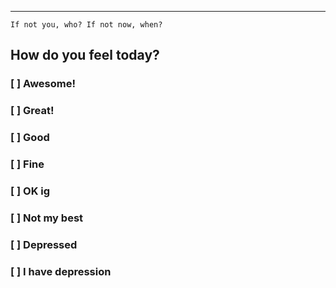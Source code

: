 
--- 
`If not you, who? If not now, when? `
## How do you feel today?
### [ ] Awesome! 

### [ ] Great!
### [ ] Good
### [ ] Fine
### [ ] OK ig
### [ ] Not my best
### [ ] Depressed
### [ ] I have depression
